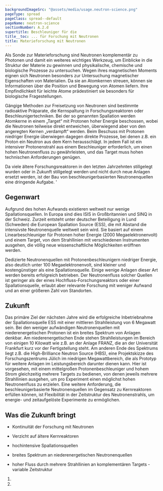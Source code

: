 ```yaml
---
backgroundImageSrc: "@assets/media/usage.neutron-science.png"
pageType: spread
pageClass: spread--default
pageName: neutron-science
sectionNumber: A.2.d
supertitle: Beschleuniger für die
title__toc: ... für Forschung mit Neutronen
title: Materieforschung mit Neutronen
---
```


<div class="spread--left spread-area--c-1 spread-area--small">

<progress-chart dimension="progress__peak_luminosity" :print="true"/>

<figcaption>

</figcaption>

</div>

<div class="spread--left spread-area--intro spread-area">

Als Sonde zur Materieforschung sind Neutronen komplementär zu Photonen und damit ein weiteres wichtiges Werkzeug, um Einblicke in die Struktur der Materie zu gewinnen und physikalische, chemische und biologische Prozesse zu untersuchen. Wegen ihres magnetischen Moments eignen sich Neutronen besonders zur Untersuchung magnetischer Eigenschaften von Materialien. Da sie an Atomkernen streuen, können sie Informationen über die Position und Bewegung von Atomen liefern. Ihre Empfindlichkeit für leichte Atome prädestiniert sie besonders für biologische Fragestellungen.

Gängige Methoden zur Freisetzung von Neutronen sind bestimmte radioaktive Präparate, die Kernspaltung in Forschungsreaktoren oder Beschleunigertechniken. Bei der so genannten Spallation werden Atomkerne in einem „Target“ mit Protonen hoher Energie beschossen, wobei die Neutronen teilweise direkt entweichen, überwiegend aber von den angeregten Kernen „verdampft“ werden. Beim Beschuss mit Protonen niedriger Energie überwiegen dagegen direkte Prozesse, bei denen z.B. ein Proton ein Neutron aus dem Kern herausschlägt. In jedem Fall ist ein intensiver Protonenstrahl aus einem Beschleuniger erforderlich, um einen hohen Neutronenfluss zu gewährleisten, und das Target muss hohen technischen Anforderungen genügen.

</div>

<div class="hidden">

Da viele ältere Forschungsreaktoren in den letzten Jahrzehnten stillgelegt wurden oder in Zukunft stillgelegt werden und nicht durch neue Anlagen ersetzt werden, ist der Bau von beschleunigerbasierten Neutronenquellen eine dringende Aufgabe.
'

</div>

<div class="spread--right spread-area--c-1 spread-area--small">

## Gegenwart

Aufgrund des hohen Aufwands existieren weltweit nur wenige Spallationsquellen. In Europa sind dies ISIS in Großbritannien und SINQ in der Schweiz. Zurzeit entsteht unter deutscher Beteiligung in Lund (Schweden) die European Spallation Source (ESS), die mit Abstand die intensivste Neutronenquelle weltweit sein wird. Sie basiert auf einem Linearbeschleuniger für Protonen hoher Energie (2000 Megaelektronenvolt) und einem Target, von dem Strahllinien mit verschiedenen Instrumenten ausgehen, die völlig neue wissenschaftliche Möglichkeiten eröffnen werden.

Dedizierte Neutronenquellen mit Protonenbeschleunigern niedriger Energie, also deutlich unter 100 Megaelektronenvolt, sind kleiner und kostengünstiger als eine Spallationsquelle. Einige wenige Anlagen dieser Art werden bereits erfolgreich betrieben. Der Neutronenfluss solcher Quellen ist geringer als der eines Hochfluss-Forschungsreaktors oder einer Spallationsquelle, erlaubt aber relevante Forschung mit weniger Aufwand und an einer größeren Zahl von Standorten.

</div>

<div class="spread--right spread-area--c-2 spread-area--small">

## Zukunft

Das primäre Ziel der nächsten Jahre wird die erfolgreiche Inbetriebnahme der Spallationsquelle ESS mit einer mittleren Strahlleistung von 6 Megawatt sein. Bei den weniger aufwändigen Neutronenquellen mit niederenergetischen Protonen ist ein breites Spektrum von Anlagen denkbar. Am niederenergetischen Ende stehen Strahlleistungen im Bereich von einigen 10 Kilowatt wie z.B. an der Anlage FRANZ, die an der Universität Frankfurt kurz vor der Fertigstellung steht. Am anderen Ende des Spektrums liegt z.B. die High-Brilliance Neutron Source (HBS), eine Projektskizze des Forschungszentrums Jülich im niedrigen Megawattbereich, die als Prototyp für weitere Anlagen im Leistungsbereich darunter dienen kann. Hier ist vorgesehen, mit einem mittelgroßen Protonenbeschleuniger und hohem Strom gleichzeitig mehrere Targets zu bedienen, von denen jeweils mehrere Strahllinien ausgehen, um pro Experiment einen möglichst hohen Neutronenfluss zu erzielen.
Eine weitere Anforderung, die beschleunigerbasierte Neutronenquellen im Gegensatz zu Kernreaktoren erfüllen können, ist Flexibilität in der Zeitstruktur des Neutronenstrahls, um energie- und zeitaufgelöste Experimente zu ermöglichen.

## Was die Zukunft bringt

- Kontinuität der Forschung mit Neutronen
- Verzicht auf ältere Kernreaktoren

- hochintensive Spallationsquellen
- breites Spektrum an niederenergetischen Neutronenquellen
- hoher Fluss durch mehrere Strahllinien an komplementären Targets - variable Zeitstruktur

</div>

<div class="spread--right spread-area--references--top spread-area--small">

1. <bib-ref cite-key="garoby_vergara_etal__2018__european"></bib-ref>
1. <bib-ref cite-key="iaea__2021__compact"></bib-ref>
